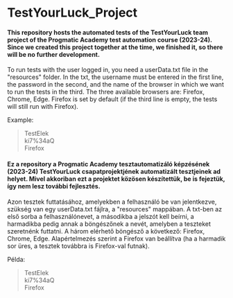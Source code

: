 # TestYourLuck_Project

#### This repository hosts the automated tests of the TestYourLuck team project of the Progmatic Academy test automation course (2023-24). Since we created this project together at the time, we finished it, so there will be no further development.

To run tests with the user logged in, you need a userData.txt file in the "resources" folder. In the txt, the username must be entered in the first line, the password in the second, and the name of the browser in which we want to run the tests in the third. The three available browsers are: Firefox, Chrome, Edge. Firefox is set by default (if the third line is empty, the tests will still run with Firefox).

Example: 
>TestElek<br/>
>ki7%34aQ<br/>
>Firefox


#### Ez a repository a Progmatic Academy tesztautomatizáló képzésének (2023-24) TestYourLuck csapatprojektjének automatizált tesztjeinek ad helyet. Mivel akkoriban ezt a projektet közösen készítettük, be is fejeztük, így nem lesz további fejlesztés.

Azon tesztek futtatásához, amelyekben a felhasználó be van jelentkezve, szükség van egy userData.txt fájlra, a "resources" mappában. A txt-ben az első sorba a felhasználónevet, a másodikba a jelszót kell beírni, a harmadikba pedig annak a böngészőnek a nevét, amelyben a teszteket szeretnénk futtatni. A három elérhető böngésző a következő: Firefox, Chrome, Edge. Alapértelmezés szerint a Firefox van beállítva (ha a harmadik sor üres, a tesztek továbbra is Firefox-val futnak).

Példa:
>TestElek<br/>
>ki7%34aQ<br/>
>Firefox